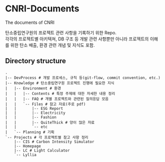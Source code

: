 # CNRI-Documents

The documents of CNRI

탄소중립연구원의 프로젝트 관련 사항을 기록하기 위한 Repo.  
각각의 프로젝트별 아키텍쳐, DB 구조 등 개발 관련 사항뿐만 아니라 프로젝트의 이해를 위한 탄소 배출, 환경 관련 개념 및 지식도 포함.

## Directory structure

```
.
|-- DevProcess # 개발 프로세스, 규칙 등(git-flow, commit convention, etc.)
|-- Knowledge # 탄소중립연구원 프로젝트 진행에 필요한 지식
|   |-- Environment # 환경
|   |   |-- Contents # 특정 주제에 대한 자세한 내용 정리
|   |   |-- FAQ # 개별 프로젝트와 관련된 질의응답 모음
|   |   `-- Files # 참고 자료(주로 pdf)
|   |       |-- ESG Report
|   |       |-- Electricity
|   |       |-- Fashion
|   |       |-- QuiteThick # 양이 많은 자료
|   |       `-- etc
|   `-- Planning # 기획
`-- Projects # 각 프로젝트별 참고 사항 정리
    |-- CIS # Carbon Intensity Simulator
    |-- Homepage
    |-- LC # Light Calculator
    `-- Lyllia
```
